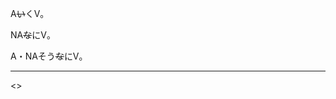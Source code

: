 
A~~い~~くV。

NA~~な~~にV。

A・NAそう~~な~~にV。

---

<div class="tc-table-of-contents">
<<toc-selective-expandable 'まだ整理'>>
</div>
